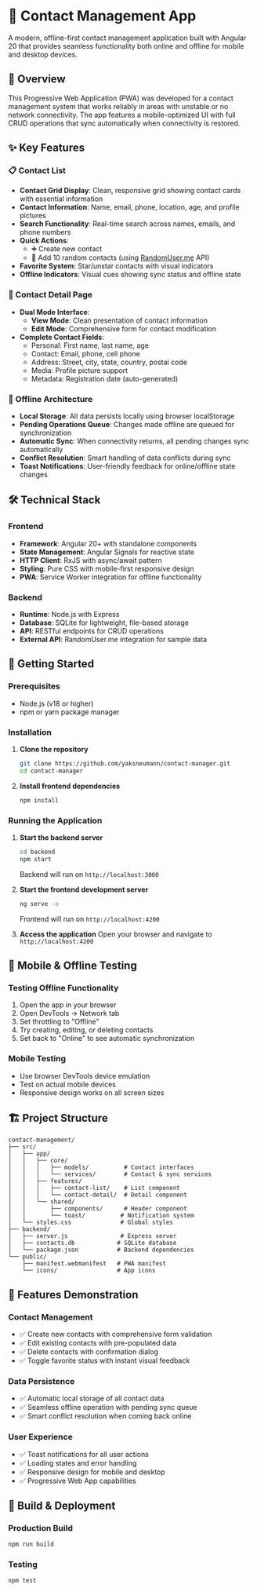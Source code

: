 # 📱 Contact Management App

A modern, offline-first contact management application built with Angular 20 that provides seamless functionality both online and offline for mobile and desktop devices.

## 🌟 Overview

This Progressive Web Application (PWA) was developed for a contact management system that works reliably in areas with unstable or no network connectivity. The app features a mobile-optimized UI with full CRUD operations that sync automatically when connectivity is restored.

## ✨ Key Features

### 📋 Contact List
- **Contact Grid Display**: Clean, responsive grid showing contact cards with essential information
- **Contact Information**: Name, email, phone, location, age, and profile pictures
- **Search Functionality**: Real-time search across names, emails, and phone numbers
- **Quick Actions**: 
  - ➕ Create new contact
  - 🎲 Add 10 random contacts (using [RandomUser.me](https://randomuser.me/) API)
- **Favorite System**: Star/unstar contacts with visual indicators
- **Offline Indicators**: Visual cues showing sync status and offline state

### 📝 Contact Detail Page
- **Dual Mode Interface**: 
  - **View Mode**: Clean presentation of contact information
  - **Edit Mode**: Comprehensive form for contact modification
- **Complete Contact Fields**:
  - Personal: First name, last name, age
  - Contact: Email, phone, cell phone
  - Address: Street, city, state, country, postal code
  - Media: Profile picture support
  - Metadata: Registration date (auto-generated)

### 🔄 Offline Architecture
- **Local Storage**: All data persists locally using browser localStorage
- **Pending Operations Queue**: Changes made offline are queued for synchronization
- **Automatic Sync**: When connectivity returns, all pending changes sync automatically
- **Conflict Resolution**: Smart handling of data conflicts during sync
- **Toast Notifications**: User-friendly feedback for online/offline state changes

## 🛠️ Technical Stack

### Frontend
- **Framework**: Angular 20+ with standalone components
- **State Management**: Angular Signals for reactive state
- **HTTP Client**: RxJS with async/await pattern
- **Styling**: Pure CSS with mobile-first responsive design
- **PWA**: Service Worker integration for offline functionality

### Backend
- **Runtime**: Node.js with Express
- **Database**: SQLite for lightweight, file-based storage
- **API**: RESTful endpoints for CRUD operations
- **External API**: RandomUser.me integration for sample data

## 🚀 Getting Started

### Prerequisites
- Node.js (v18 or higher)
- npm or yarn package manager

### Installation

1. **Clone the repository**
   ```bash
   git clone https://github.com/yaksneumann/contact-manager.git
   cd contact-manager
   ```

2. **Install frontend dependencies**
   ```bash
   npm install
   ```

### Running the Application

1. **Start the backend server**
   ```bash
   cd backend
   npm start
   ```
   Backend will run on `http://localhost:3000`

2. **Start the frontend development server**
   ```bash
   ng serve -o
   ```
   Frontend will run on `http://localhost:4200`

3. **Access the application**
   Open your browser and navigate to `http://localhost:4200`

## 📱 Mobile & Offline Testing

### Testing Offline Functionality
1. Open the app in your browser
2. Open DevTools → Network tab
3. Set throttling to "Offline"
4. Try creating, editing, or deleting contacts
5. Set back to "Online" to see automatic synchronization

### Mobile Testing
- Use browser DevTools device emulation
- Test on actual mobile devices
- Responsive design works on all screen sizes

## 🏗️ Project Structure

```
contact-management/
├── src/
│   ├── app/
│   │   ├── core/
│   │   │   ├── models/          # Contact interfaces
│   │   │   └── services/        # Contact & sync services
│   │   ├── features/
│   │   │   ├── contact-list/    # List component
│   │   │   └── contact-detail/  # Detail component
│   │   └── shared/
│   │       ├── components/      # Header component
│   │       └── toast/          # Notification system
│   └── styles.css              # Global styles
├── backend/
│   ├── server.js               # Express server
│   ├── contacts.db            # SQLite database
│   └── package.json           # Backend dependencies
└── public/
    ├── manifest.webmanifest   # PWA manifest
    └── icons/                 # App icons
```

## 🎯 Features Demonstration

### Contact Management
- ✅ Create new contacts with comprehensive form validation
- ✅ Edit existing contacts with pre-populated data
- ✅ Delete contacts with confirmation dialog
- ✅ Toggle favorite status with instant visual feedback

### Data Persistence
- ✅ Automatic local storage of all contact data
- ✅ Seamless offline operation with pending sync queue
- ✅ Smart conflict resolution when coming back online

### User Experience
- ✅ Toast notifications for all user actions
- ✅ Loading states and error handling
- ✅ Responsive design for mobile and desktop
- ✅ Progressive Web App capabilities

## 🔧 Build & Deployment

### Production Build
```bash
npm run build
```

### Testing
```bash
npm test
```
